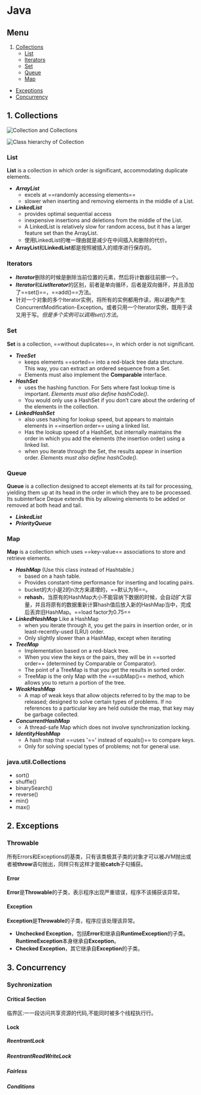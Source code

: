 # Java
## Menu
1. [Collections](#collections)
	* [List](#list)
	* [Iterators](#iterators)
	* [Set](#set)
	* [Queue](#queue)
	* [Map](#map)
* [Exceptions](#exceptions)
* [Concurrency](#concurrency)

## 1. <a name="collections"></a>Collections

![Collection and Collections](http://www.programcreek.com/wp-content/uploads/2009/02/CollectionVsCollections.jpeg)

![Class hierarchy of Collection](http://www.programcreek.com/wp-content/uploads/2009/02/java-collection-hierarchy.jpeg)

### <a name="list"></a>List
**List** is a collection in which order is significant, accommodating duplicate elements.

* ***ArrayList***
	* excels at ==randomly accessing elements==
	* slower when inserting and removing elements in the middle of a List.
* ***LinkedList***
	* provides optimal sequential access
	* inexpensive insertions and deletions from the middle of the List. 
	* A LinkedList is relatively slow for random access, but it has a larger feature set than the ArrayList.
	* 使用LinkedList的唯一理由就是减少在中间插入和删除的代价。
* **ArrayList**和**LinkedList**都是按照被插入的顺序进行保存的。

### <a name="iterators"></a>Iterators
* ***Iterator***删除的时候是删除当前位置的元素，然后将计数器往前挪一个。
* ***Iterator***和***ListIterator***的区别，前者是单向循环，后者是双向循环，并且添加了==set()==，==add()==方法。
* 针对一个对象的多个Iterator实例，将所有的实例都用作读，用以避免产生ConcurrentModification-Exception。或者只用一个Iterator实例，既用于读又用于写。_但是多个实例可以调用set()方法_。

### <a name="set"></a>Set
**Set** is a collection, ==without duplicates==, in which order is not significant.

* ***TreeSet*** 
	* keeps elements ==sorted== into a red-black tree data structure. This way, you can extract an ordered sequence from a Set. 
	* Elements must also implement the **Comparable** interface.
* ***HashSet*** 
	* uses the hashing function. For Sets where fast lookup time is important. _Elements must also define *hashCode()*_.
	* You would only use a HashSet if you don’t care about the ordering of the elements in the collection.
* ***LinkedHashSet*** 
	* also uses hashing for lookup speed, but appears to maintain elements in ==insertion order== using a linked list. 
	* Has the lookup speed of a HashSet, but internally maintains the order in which you add the elements (the insertion order) using a linked list. 
	* when you iterate through the Set, the results appear in insertion order. _Elements must also define *hashCode()*_.

### <a name="queue"></a>Queue
**Queue** is a collection designed to accept elements at its tail for processing, yielding them up at its head in the order in which they are to be processed. Its subinterface Deque extends this by allowing elements to be added or removed at both head and tail.

* ***LinkedList***
* ***PriorityQueue***

### <a name="map"></a>Map
**Map** is a collection which uses ==key-value== associations to store and retrieve elements.

* ***HashMap*** (Use this class instead of Hashtable.) 
	* based on a hash table.
	* Provides constant-time performance for inserting and locating pairs.
	* bucket的大小是2的n次方来递增的，==默认为16==。
	* **rehash**，当原有的HashMap大小不能容纳下数据的时候，会自动扩大容量，并且将原有的数据重新计算hash值后放入新的HashMap当中，完成后丢弃旧HashMap。==load factor为0.75==
* ***LinkedHashMap*** Like a HashMap
	* when you iterate through it, you get the pairs in insertion order, or in least-recently-used (LRU) order. 
	* Only slightly slower than a HashMap, except when iterating
* ***TreeMap*** 
	* Implementation based on a red-black tree. 
	* When you view the keys or the pairs, they will be in ==sorted order== (determined by Comparable or Comparator). 
	* The point of a TreeMap is that you get the results in sorted order. 
	* TreeMap is the only Map with the ==subMap()== method, which allows you to return a portion of the tree.
* ***WeakHashMap*** 
	* A map of weak keys that allow objects referred to by the map to be released; designed to solve certain types of problems. If no references to a particular key are held outside the map, that key may be garbage collected.
* ***ConcurrentHashMap*** 
	* A thread-safe Map which does not involve synchronization locking.
* ***IdentityHashMap*** 
	* A hash map that ==uses '\==' instead of equals()== to compare keys. 
	* Only for solving special types of problems; not for general use.

### java.util.Collections
* sort()
* shuffle()
* binarySearch()
* reverse()
* min()
* max()

## 2. <a name="exceptions"></a>Exceptions
### Throwable
所有Errors和Exceptions的基类，只有该类极其子类的对象才可以被JVM抛出或者被**throw**语句抛出，同样只有这样才能被**catch**子句捕获。
#### Error
**Error**是**Throwable**的子类，表示程序出现严重错误，程序不该捕获该异常。
#### Exception
**Exception**是**Throwable**的子类，程序应该处理该异常。

* **Unchecked Exception**，包括**Error**和继承自**RuntimeException**的子类。**RuntimeException**本身继承自**Exception**。
* **Checked Exception**，其它继承自**Exception**的子类。

## 3. <a name="concurrency"></a>Concurrency
### Sychronization
#### Critical Section
临界区:⼀一段访问共享资源的代码,不能同时被多个线程执⾏行。#### Lock
##### ReentrantLock
##### ReentrantReadWriteLock
##### Fairless
##### Conditions